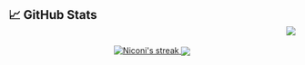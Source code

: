 

<!--

### Nicolás López Fernández 👋

**NicolasLopezFer/NicolasLopezFer** is a ✨ _special_ ✨ repository because its `README.md` (this file) appears on your GitHub profile.

Here are some ideas to get you started:

- 🔭 I’m currently working on ...
- 🌱 I’m currently learning ...
- 👯 I’m looking to collaborate on ...
- 🤔 I’m looking for help with ...
- 💬 Ask me about ...
- 📫 How to reach me: ...
- 😄 Pronouns: ...
- ⚡ Fun fact: ...
-->

## &#x1f4c8; GitHub Stats  <div align = 'right'>![](https://komarev.com/ghpvc/?username=NicolasLopezFer&color=blue)</div>
 
  <p align="center">
  <a href="https://github.com/NicolasLopezFer/github-readme-streak-stats">
    <img title="🔥 Nico streaks" alt="Niconi's streak" src="https://github-readme-streak-stats.herokuapp.com/?user=NicolasLopezFer&theme=dark-smoky"/>
  </a>
 
 <img align="center" src="https://github-readme-stats.vercel.app/api/top-langs/?username=NicolasLopezFer&theme=Gradient&count_private=true&theme=radical&bg_color=30,d00000,faa307&&title_color=fff&text_color=fff&langs_count=8&layout=compact&hide_border=true&hide=jupyter%20notebook,html" />
</p>

